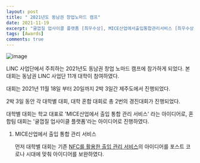 ```yaml
---
layout: post
title: " 2021년도 동남권 창업노마드 캠프"
date: 2021-11-19
excerpt: "귤껍질 업사이클 플랫폼 [최우수상], MICE산업에서출입통합관리서비스 [최우수상]"
tags: [Awards]
comments: true
---
```

![image](https://user-images.githubusercontent.com/70894372/193787777-b6ba9952-4c4e-44a6-b140-438176be9174.png)

LINC 사업단에서 주최하는 2021년도 동남권 창업 노마드 캠프에 참가하게 되었다. 본 대회는 동남권 LINC 사업단 11개 대학이 참여하였다.

대회는 2021년 11월 18일 부터 20일까지 2박 3일간 제주도에서 진행되었다.

2박 3일 동안 각 대학별 대회, 대학 혼합 대회로 총 2번의 경진대회가 진행되었다.

대학별 대회는 학교 대표로 'MICE산업에서 출입 통합 관리 서비스' 라는 아이디어로,
혼합팀 대회는 '귤껍질 업사이클 플랫폼'라는 아이디어로 진행하였다.

1. MICE산업에서 출입 통합 관리 서비스

    먼저 대학별 대회는 기존 [NFC를 활용한 출입 관리 서비스]((https://glydokid.github.io//B.sori_Project/))의 아이디어를 포스트 코로나 시대에 맞춰 아이디어를 보완하였다.

